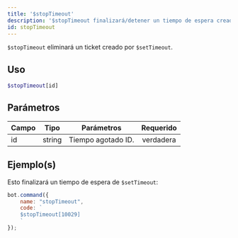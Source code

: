 ```yaml
---
title: '$stopTimeout'
description: '$stopTimeout finalizará/detener un tiempo de espera creado por $setTimeout.'
id: stopTimeout
---
```


`$stopTimeout` eliminará un ticket creado por `$setTimeout`.

## Uso

```php
$stopTimeout[id]
```

## Parámetros

| Campo | Tipo   | Parámetros         | Requerido |
| ----- | ------ | ------------------ |:---------:|
| id    | string | Tiempo agotado ID. | verdadera |

## Ejemplo(s)

Esto finalizará un tiempo de espera de `$setTimeout`:

```javascript
bot.command({
    name: "stopTimeout",
    code: `
    $stopTimeout[10029]
    `
});
```